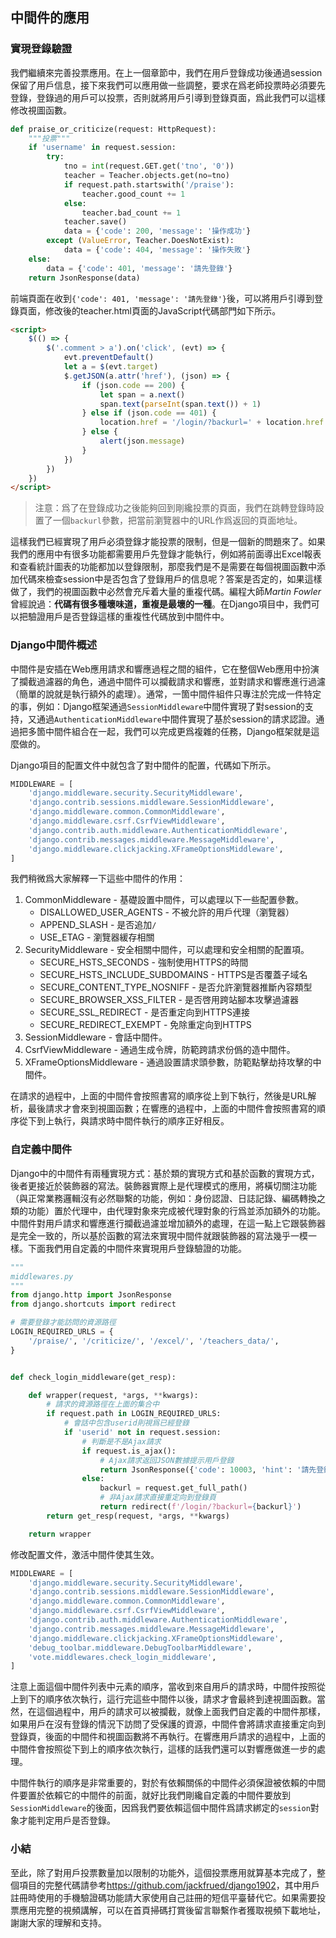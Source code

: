 ## 中間件的應用

### 實現登錄驗證

我們繼續來完善投票應用。在上一個章節中，我們在用戶登錄成功後通過session保留了用戶信息，接下來我們可以應用做一些調整，要求在爲老師投票時必須要先登錄，登錄過的用戶可以投票，否則就將用戶引導到登錄頁面，爲此我們可以這樣修改視圖函數。

```Python
def praise_or_criticize(request: HttpRequest):
    """投票"""
    if 'username' in request.session:
        try:
            tno = int(request.GET.get('tno', '0'))
            teacher = Teacher.objects.get(no=tno)
            if request.path.startswith('/praise'):
                teacher.good_count += 1
            else:
                teacher.bad_count += 1
            teacher.save()
            data = {'code': 200, 'message': '操作成功'}
        except (ValueError, Teacher.DoesNotExist):
            data = {'code': 404, 'message': '操作失敗'}
    else:
        data = {'code': 401, 'message': '請先登錄'}
    return JsonResponse(data)
```

前端頁面在收到`{'code': 401, 'message': '請先登錄'}`後，可以將用戶引導到登錄頁面，修改後的teacher.html頁面的JavaScript代碼部門如下所示。

```HTML
<script>
    $(() => {
        $('.comment > a').on('click', (evt) => {
            evt.preventDefault()
            let a = $(evt.target)
            $.getJSON(a.attr('href'), (json) => {
                if (json.code == 200) {
                    let span = a.next()
                    span.text(parseInt(span.text()) + 1)
                } else if (json.code == 401) {
                    location.href = '/login/?backurl=' + location.href
                } else {
                    alert(json.message)
                }
            })
        })
    })
</script>
```

> 注意：爲了在登錄成功之後能夠回到剛纔投票的頁面，我們在跳轉登錄時設置了一個`backurl`參數，把當前瀏覽器中的URL作爲返回的頁面地址。

這樣我們已經實現了用戶必須登錄才能投票的限制，但是一個新的問題來了。如果我們的應用中有很多功能都需要用戶先登錄才能執行，例如將前面導出Excel報表和查看統計圖表的功能都加以登錄限制，那麼我們是不是需要在每個視圖函數中添加代碼來檢查session中是否包含了登錄用戶的信息呢？答案是否定的，如果這樣做了，我們的視圖函數中必然會充斥着大量的重複代碼。編程大師*Martin Fowler*曾經說過：**代碼有很多種壞味道，重複是最壞的一種**。在Django項目中，我們可以把驗證用戶是否登錄這樣的重複性代碼放到中間件中。

### Django中間件概述

中間件是安插在Web應用請求和響應過程之間的組件，它在整個Web應用中扮演了攔截過濾器的角色，通過中間件可以攔截請求和響應，並對請求和響應進行過濾（簡單的說就是執行額外的處理）。通常，一箇中間件組件只專注於完成一件特定的事，例如：Django框架通過`SessionMiddleware`中間件實現了對session的支持，又通過`AuthenticationMiddleware`中間件實現了基於session的請求認證。通過把多箇中間件組合在一起，我們可以完成更爲複雜的任務，Django框架就是這麼做的。

Django項目的配置文件中就包含了對中間件的配置，代碼如下所示。

```Python
MIDDLEWARE = [
    'django.middleware.security.SecurityMiddleware',
    'django.contrib.sessions.middleware.SessionMiddleware',
    'django.middleware.common.CommonMiddleware',
    'django.middleware.csrf.CsrfViewMiddleware',
    'django.contrib.auth.middleware.AuthenticationMiddleware',
    'django.contrib.messages.middleware.MessageMiddleware',
    'django.middleware.clickjacking.XFrameOptionsMiddleware',
]
```

我們稍微爲大家解釋一下這些中間件的作用：

1. CommonMiddleware - 基礎設置中間件，可以處理以下一些配置參數。
   - DISALLOWED_USER_AGENTS - 不被允許的用戶代理（瀏覽器）
   - APPEND_SLASH - 是否追加`/`
   - USE_ETAG - 瀏覽器緩存相關
2. SecurityMiddleware - 安全相關中間件，可以處理和安全相關的配置項。
   - SECURE_HSTS_SECONDS - 強制使用HTTPS的時間
   - SECURE_HSTS_INCLUDE_SUBDOMAINS - HTTPS是否覆蓋子域名
   - SECURE_CONTENT_TYPE_NOSNIFF - 是否允許瀏覽器推斷內容類型
   - SECURE_BROWSER_XSS_FILTER - 是否啓用跨站腳本攻擊過濾器
   - SECURE_SSL_REDIRECT - 是否重定向到HTTPS連接
   - SECURE_REDIRECT_EXEMPT - 免除重定向到HTTPS
3. SessionMiddleware - 會話中間件。
4. CsrfViewMiddleware - 通過生成令牌，防範跨請求份僞的造中間件。
5. XFrameOptionsMiddleware - 通過設置請求頭參數，防範點擊劫持攻擊的中間件。

在請求的過程中，上面的中間件會按照書寫的順序從上到下執行，然後是URL解析，最後請求才會來到視圖函數；在響應的過程中，上面的中間件會按照書寫的順序從下到上執行，與請求時中間件執行的順序正好相反。

### 自定義中間件

Django中的中間件有兩種實現方式：基於類的實現方式和基於函數的實現方式，後者更接近於裝飾器的寫法。裝飾器實際上是代理模式的應用，將橫切關注功能（與正常業務邏輯沒有必然聯繫的功能，例如：身份認證、日誌記錄、編碼轉換之類的功能）置於代理中，由代理對象來完成被代理對象的行爲並添加額外的功能。中間件對用戶請求和響應進行攔截過濾並增加額外的處理，在這一點上它跟裝飾器是完全一致的，所以基於函數的寫法來實現中間件就跟裝飾器的寫法幾乎一模一樣。下面我們用自定義的中間件來實現用戶登錄驗證的功能。

```Python
"""
middlewares.py
"""
from django.http import JsonResponse
from django.shortcuts import redirect

# 需要登錄才能訪問的資源路徑
LOGIN_REQUIRED_URLS = {
    '/praise/', '/criticize/', '/excel/', '/teachers_data/',
}


def check_login_middleware(get_resp):

    def wrapper(request, *args, **kwargs):
        # 請求的資源路徑在上面的集合中
        if request.path in LOGIN_REQUIRED_URLS:
            # 會話中包含userid則視爲已經登錄
            if 'userid' not in request.session:
                # 判斷是不是Ajax請求
                if request.is_ajax():
                    # Ajax請求返回JSON數據提示用戶登錄
                    return JsonResponse({'code': 10003, 'hint': '請先登錄'})
                else:
                    backurl = request.get_full_path()
                    # 非Ajax請求直接重定向到登錄頁
                    return redirect(f'/login/?backurl={backurl}')
        return get_resp(request, *args, **kwargs)

    return wrapper
```

修改配置文件，激活中間件使其生效。

```Python
MIDDLEWARE = [
    'django.middleware.security.SecurityMiddleware',
    'django.contrib.sessions.middleware.SessionMiddleware',
    'django.middleware.common.CommonMiddleware',
    'django.middleware.csrf.CsrfViewMiddleware',
    'django.contrib.auth.middleware.AuthenticationMiddleware',
    'django.contrib.messages.middleware.MessageMiddleware',
    'django.middleware.clickjacking.XFrameOptionsMiddleware',
    'debug_toolbar.middleware.DebugToolbarMiddleware',
    'vote.middlewares.check_login_middleware',
]
```

注意上面這個中間件列表中元素的順序，當收到來自用戶的請求時，中間件按照從上到下的順序依次執行，這行完這些中間件以後，請求才會最終到達視圖函數。當然，在這個過程中，用戶的請求可以被攔截，就像上面我們自定義的中間件那樣，如果用戶在沒有登錄的情況下訪問了受保護的資源，中間件會將請求直接重定向到登錄頁，後面的中間件和視圖函數將不再執行。在響應用戶請求的過程中，上面的中間件會按照從下到上的順序依次執行，這樣的話我們還可以對響應做進一步的處理。

中間件執行的順序是非常重要的，對於有依賴關係的中間件必須保證被依賴的中間件要置於依賴它的中間件的前面，就好比我們剛纔自定義的中間件要放到`SessionMiddleware`的後面，因爲我們要依賴這個中間件爲請求綁定的`session`對象才能判定用戶是否登錄。

### 小結

至此，除了對用戶投票數量加以限制的功能外，這個投票應用就算基本完成了，整個項目的完整代碼請參考<https://github.com/jackfrued/django1902>，其中用戶註冊時使用的手機驗證碼功能請大家使用自己註冊的短信平臺替代它。如果需要投票應用完整的視頻講解，可以在首頁掃碼打賞後留言聯繫作者獲取視頻下載地址，謝謝大家的理解和支持。